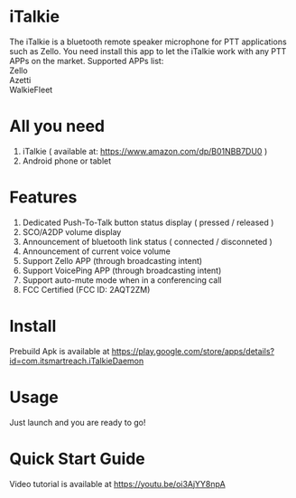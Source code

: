 # iTalkie
The iTalkie is a bluetooth remote speaker microphone for PTT applications such as Zello.
You need install this app to let the iTalkie work with any PTT APPs on the market.
Supported APPs list:<br>
Zello<br>
Azetti<br>
WalkieFleet<br>

# All you need
1. iTalkie ( available at: https://www.amazon.com/dp/B01NBB7DU0 )
2. Android phone or tablet

# Features
1. Dedicated Push-To-Talk button status display ( pressed / released )
2. SCO/A2DP volume display
3. Announcement of bluetooth link status ( connected / disconneted )
4. Announcement of current voice volume 
5. Support Zello APP (through broadcasting intent)
6. Support VoicePing APP (through broadcasting intent)
7. Support auto-mute mode when in a conferencing call
8. FCC Certified (FCC ID: 2AQT2ZM)

# Install
Prebuild Apk is available at https://play.google.com/store/apps/details?id=com.itsmartreach.iTalkieDaemon

# Usage
Just launch and you are ready to go!

# Quick Start Guide
Video tutorial is available at https://youtu.be/oi3AjYY8npA
